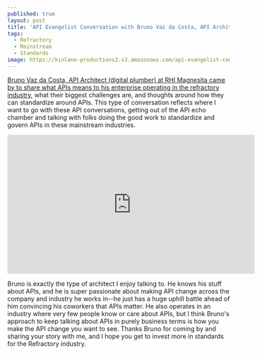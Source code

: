 ```yaml
---
published: true
layout: post
title: 'API Evangelist Conversation with Bruno Vaz da Costa, API Architect (digital plumber) at RHI Magnesita'
tags:
  - Refractory
  - Mainstream
  - Standards
image: https://kinlane-productions2.s3.amazonaws.com/api-evangelist-conversations/api-evangelist-conversations.jpg
---
```

[Bruno Vaz da Costa, API Architect (digital plumber) at RHI Magnesita came by to share what APIs means to his enterprise operating in the refractory industry](https://conversations.apievangelist.com/sessions/2024-09-26-bruno-vaz-da-costa-api-architect-digital-plumber-at-rhi-magnesita.html), what their biggest challenges are, and thoughts around how they can standardize around APIs. This type of conversation reflects where I want to go with these API conversations, getting out of the API echo chamber and talking with folks doing the good work to standardize and govern APIs in these mainstream industries.

<center><iframe width="560" height="315" src="https://www.youtube.com/embed/PJklPxKmypE?si=auwfTwN3nfXsdafx" title="YouTube video player" frameborder="0" allow="accelerometer; autoplay; clipboard-write; encrypted-media; gyroscope; picture-in-picture; web-share" referrerpolicy="strict-origin-when-cross-origin" allowfullscreen></iframe></center>

Bruno is exactly the type of architect I enjoy talking to. He knows his stuff about APIs, and he is super passionate about making API change across the company and industry he works in--he just has a huge uphill battle ahead of him convincing his coworkers that APIs matter. He also operates in an industry where very few people know or care about APIs, but I think Bruno's approach to keep talking about APIs in purely business terms is how you make the API change you want to see. Thanks Bruno for coming by and sharing your story with me, and I hope you get to invest more in standards for the Refractory industry.

